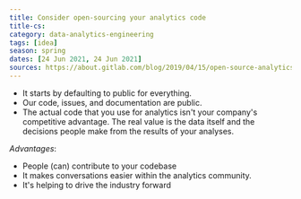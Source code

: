 ```yaml
---
title: Consider open-sourcing your analytics code
title-cs: 
category: data-analytics-engineering
tags: [idea]
season: spring
dates: [24 Jun 2021, 24 Jun 2021]
sources: https://about.gitlab.com/blog/2019/04/15/open-source-analytics/
---
```


 * It starts by defaulting to public for everything.
 * Our code, issues, and documentation are public.
 * The actual code that you use for analytics isn't your company's competitive advantage. The real value is the data itself and the decisions people make from the results of your analyses.

*Advantages*:
* People (can) contribute to your codebase
* It makes conversations easier within the analytics community.
* It's helping to drive the industry forward